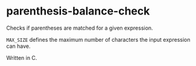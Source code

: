 # parenthesis-balance-check
Checks if parentheses are matched for a given expression.

`MAX_SIZE` defines the maximum number of characters the input expression can have.

Written in C.
